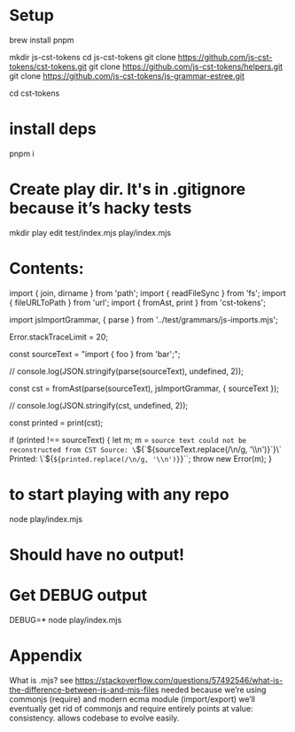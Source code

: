 # Setup

brew install pnpm

mkdir js-cst-tokens
cd js-cst-tokens
git clone https://github.com/js-cst-tokens/cst-tokens.git
git clone https://github.com/js-cst-tokens/helpers.git
git clone https://github.com/js-cst-tokens/js-grammar-estree.git

cd cst-tokens
# install deps
pnpm i

# Create play dir. It's in .gitignore because it’s hacky tests
mkdir play
edit test/index.mjs play/index.mjs

# Contents:
import { join, dirname } from 'path';
import { readFileSync } from 'fs';
import { fileURLToPath } from 'url';
import { fromAst, print } from 'cst-tokens';

import jsImportGrammar, { parse } from '../test/grammars/js-imports.mjs';

Error.stackTraceLimit = 20;

const sourceText = "import { foo } from 'bar';";

// console.log(JSON.stringify(parse(sourceText), undefined, 2));

const cst = fromAst(parse(sourceText), jsImportGrammar, { sourceText });

// console.log(JSON.stringify(cst, undefined, 2));

const printed = print(cst);

if (printed !== sourceText) {
  let m;
  m = `source text could not be reconstructed from CST
  Source: \`${`${sourceText.replace(/\n/g, '\\n')}`}\`
  Printed: \`${`${printed.replace(/\n/g, '\\n')}`}\``;
  throw new Error(m);
}




# to start playing with any repo
node play/index.mjs
# Should have no output!

# Get DEBUG output
DEBUG=* node play/index.mjs


# Appendix
What is .mjs?
see https://stackoverflow.com/questions/57492546/what-is-the-difference-between-js-and-mjs-files
needed because we’re using commonjs (require) and modern ecma module (import/export)
we’ll eventually get rid of commonjs and require entirely
points at value: consistency. allows codebase to evolve easily.

